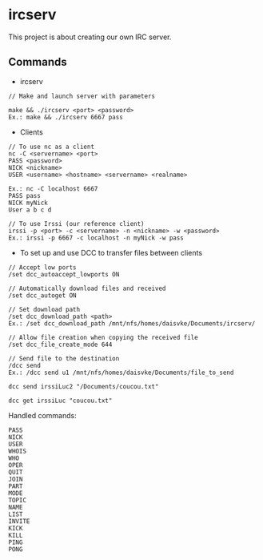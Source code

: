 # ircserv
This project is about creating our own IRC server.

## Commands
* ircserv
```
// Make and launch server with parameters

make && ./ircserv <port> <password>
Ex.: make && ./ircserv 6667 pass
```

* Clients
```
// To use nc as a client
nc -C <servername> <port>
PASS <password>
NICK <nickname>
USER <username> <hostname> <servername> <realname>

Ex.: nc -C localhost 6667
PASS pass
NICK myNick
User a b c d

// To use Irssi (our reference client)
irssi -p <port> -c <servername> -n <nickname> -w <password>
Ex.: irssi -p 6667 -c localhost -n myNick -w pass
```

* To set up and use DCC to transfer files between clients
```
// Accept low ports
/set dcc_autoaccept_lowports ON

// Automatically download files and received
/set dcc_autoget ON

// Set download path
/set dcc_download_path <path>
Ex.: /set dcc_download_path /mnt/nfs/homes/daisvke/Documents/ircserv/

// Allow file creation when copying the received file
/set dcc_file_create_mode 644

// Send file to the destination
/dcc send
Ex.: /dcc send u1 /mnt/nfs/homes/daisvke/Documents/file_to_send

dcc send irssiLuc2 "/Documents/coucou.txt"

dcc get irssiLuc "coucou.txt"
```

Handled commands:<br />
```
PASS
NICK
USER
WHOIS
WHO
OPER
QUIT
JOIN
PART
MODE
TOPIC
NAME
LIST
INVITE
KICK
KILL
PING
PONG
```
